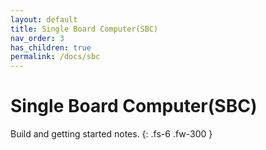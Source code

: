 ```yaml
---
layout: default
title: Single Board Computer(SBC)
nav_order: 3
has_children: true
permalink: /docs/sbc
---
```


# Single Board Computer(SBC)

Build and getting started notes.
{: .fs-6 .fw-300 }
